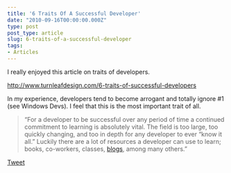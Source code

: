 ```yaml
---
title: '6 Traits Of A Successful Developer'
date: "2010-09-16T00:00:00.000Z"
type: post 
post_type: article
slug: 6-traits-of-a-successful-developer
tags: 
- Articles
---
```

I really enjoyed this article on traits of developers.

<http://www.turnleafdesign.com/6-traits-of-successful-developers>

In my experience, developers tend to become arrogant and totally ignore #1 (see Windows Devs). I feel that this is the most important trait of all.

> &#8220;For a developer to be successful over any period of time a continued commitment to learning is absolutely vital. The field is too large, too quickly changing, and too in depth for any developer to ever &#8220;know it all.&#8221; Luckily there are a lot of resources a developer can use to learn; books, co-workers, classes, <a href="http://www.turnleafdesign.com/" target="_blank">blogs</a>, among many others.&#8221;

<div style="">
  <a href="http://twitter.com/share" class="twitter-share-button" data-count="horizontal" data-text="6 Traits Of A Successful Developer" data-url="http://brandontreb.com/6-traits-of-a-successful-developer"  data-via="brandontreb" data-related="brandontreb:">Tweet</a>
</div>